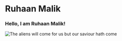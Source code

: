 # Ruhaan Malik 
### **Hello, I am Ruhaan Malik!**
![The aliens will come for us but our saviour hath come](https://www.pngwing.com/en/free-png-nbqjy) 
